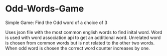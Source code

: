 # Odd-Words-Game
Simple Game: Find the Odd word of a choice of 3 

Uses json file with the most common english words to find inital word.
Word is used with word association api to get an additional word.
Unrelated word is chosen from common words but is not related to the other two words. 
When odd word is chosen the correct word counter increases by one. 
